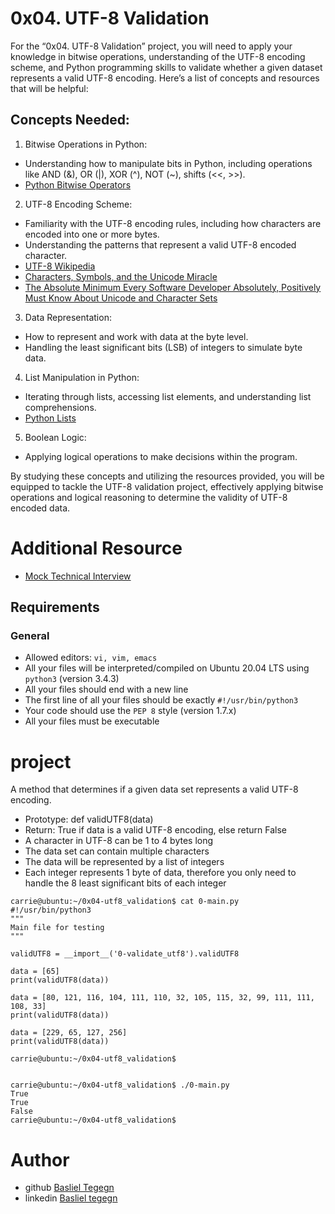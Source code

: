 
# 0x04. UTF-8 Validation



For the “0x04. UTF-8 Validation” project, you will need to apply your knowledge in bitwise operations, understanding of the UTF-8 encoding scheme, and Python programming skills to validate whether a given dataset represents a valid UTF-8 encoding. Here’s a list of concepts and resources that will be helpful:

## Concepts Needed:

1. Bitwise Operations in Python:
 + Understanding how to manipulate bits in Python, including operations like AND (&), OR (|), XOR (^), NOT (~), shifts (<<, >>).
 + [Python Bitwise Operators](https://wiki.python.org/moin/BitwiseOperators)
2. UTF-8 Encoding Scheme:
+ Familiarity with the UTF-8 encoding rules, including how characters are encoded into one or more bytes.
+ Understanding the patterns that represent a valid UTF-8 encoded character.
+ [UTF-8 Wikipedia](https://en.wikipedia.org/wiki/UTF-8)
+ [Characters, Symbols, and the Unicode Miracle](https://www.youtube.com/watch?v=MijmeoH9LT4)
+ [The Absolute Minimum Every Software Developer Absolutely, Positively Must Know About Unicode and Character Sets](https://www.joelonsoftware.com/2003/10/08/the-absolute-minimum-every-software-developer-absolutely-positively-must-know-about-unicode-and-character-sets-no-excuses/)
3. Data Representation:
+ How to represent and work with data at the byte level.
+ Handling the least significant bits (LSB) of integers to simulate byte data.
4. List Manipulation in Python:

+ Iterating through lists, accessing list elements, and understanding list comprehensions.
+ [Python Lists](https://docs.python.org/3/tutorial/datastructures.html#more-on-lists)
5. Boolean Logic:
+ Applying logical operations to make decisions within the program.

By studying these concepts and utilizing the resources provided, you will be equipped to tackle the UTF-8 validation project, effectively applying bitwise operations and logical reasoning to determine the validity of UTF-8 encoded data.

# Additional Resource
+ [Mock Technical Interview](https://www.youtube.com/watch?v=QvqvMxg24gY)

## Requirements

### General

+ Allowed editors: ```vi, vim, emacs```
+ All your files will be interpreted/compiled on Ubuntu 20.04 LTS using ```python3``` (version 3.4.3)
+ All your files should end with a new line
+ The first line of all your files should be exactly ```#!/usr/bin/python3```
+ Your code should use the ```PEP 8``` style (version 1.7.x)
+ All your files must be executable


# project

A method that determines if a given data set represents a valid UTF-8 encoding.

+ Prototype: def validUTF8(data)
+ Return: True if data is a valid UTF-8 encoding, else return False
+ A character in UTF-8 can be 1 to 4 bytes long
+ The data set can contain multiple characters
+ The data will be represented by a list of integers
+ Each integer represents 1 byte of data, therefore you only need to handle the 8 least significant bits of each integer


```
carrie@ubuntu:~/0x04-utf8_validation$ cat 0-main.py
#!/usr/bin/python3
"""
Main file for testing
"""

validUTF8 = __import__('0-validate_utf8').validUTF8

data = [65]
print(validUTF8(data))

data = [80, 121, 116, 104, 111, 110, 32, 105, 115, 32, 99, 111, 111, 108, 33]
print(validUTF8(data))

data = [229, 65, 127, 256]
print(validUTF8(data))

carrie@ubuntu:~/0x04-utf8_validation$

```

```

carrie@ubuntu:~/0x04-utf8_validation$ ./0-main.py
True
True
False
carrie@ubuntu:~/0x04-utf8_validation$
```


# Author

+ github [Basliel Tegegn](https://github.com/basgotech)
+ linkedin [Basliel tegegn](https://www.linkedin.com/in/baslieltegegn)

